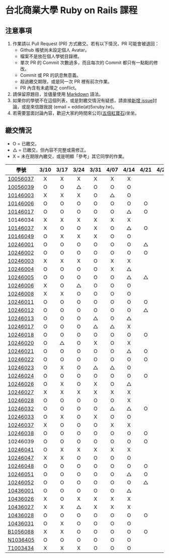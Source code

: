 # 台北商業大學 Ruby on Rails 課程

## 注意事項

1. 作業請以 Pull Request (PR) 方式繳交。若有以下情況，PR 可能會被退回：
   * Github 帳號尚未設定個人 Avatar。
   * 檔案不是放在個人學號目錄裡。
   * 單次 PR 的 Commit 次數過多，而且每次的 Commit 都只有一點點的修改。
   * Commit 或 PR 的訊息無意義。
   * 超過繳交期限，或是同一次 PR 裡有前次作業。
   * PR 內含有未處理之 conflict。
2. 請保留原題目，並儘量使用 [Markdown](http://daringfireball.net/projects/markdown/) 語法。
3. 如果你的學號不在這個列表，或是對繳交情況有疑惑，請直接[新增 issue](https://github.com/kaochenlong/ntub_homework/issues/new)討論，或是來信跟我說 (email = eddie(at)5xruby.tw)。
4. 若需要當面討論內容，歡迎大家約時間來公司([五倍紅寶石](https://5xruby.tw/))坐坐。

## 繳交情況

* O = 已繳交。
* △ = 已繳交，但內容不完整或需修正。
* X = 未在期限內繳交，或是明顯「參考」其它同學的作業。

| 學號      |  3/10  |  3/17  |  3/24  |  3/31  |  4/07  |  4/14  |  4/21  |  4/28  |  5/05  |  5/12  |  5/19  |  5/26  |
| --------- |:------:|:------:|:------:|:------:|:------:|:------:|:------:|:------:|:------:|:------:|:------:|:------:|
| [10056037](https://github.com/Kelvin513)  | X | X | X | X | X | X | | | | | | |
| [10056039](https://github.com/michael85731)  | O | O | △ | O | O | O | | | | | | |
| [10146003](https://github.com/r3850355)  | X | X | X | O | △ | O | | | | | | |
| [10146006](https://github.com/benjak135765)  | O | O | O | O | O | O | O | | | | | |
| [10146017](https://github.com/zerox12311)  | O | O | O | O | O | △ | O | | | | | |
| 10146034  | X | X | X | X | X | X | | | | | | |
| [10146037](https://github.com/a31011andy)  | X | O | O | X | O | △  | O | | | | | |
| [10146049](https://github.com/BrookJ)  | O | X | X | X | O | O | | | | | | |
| [10246001](https://github.com/Lai10)  | O | O | O | O | O | O | △ | | | | | |
| [10246002](https://github.com/fanyaping)  | O | O | O | O | O | O | O | | | | | |
| [10246003](https://github.com/r3850355)  | X | X | X | O | X | X | | | | | | |
| [10246004](https://github.com/Casky1108)  | O | O | O | O | X | △ | | | | | | |
| [10246005](https://github.com/OtakuXavier)  | O | O | O | O | O | △ | △ | | | | | |
| [10246006](https://github.com/taiwanboy)  | X | O | △ | O | O | O | | | | | | |
| [10246008](https://github.com/a36love3)  | X | X | O | O | O | O | | | | | | |
| [10246011](https://github.com/lin19960729)  | O | O | O | O | O | O | O | | | | | |
| [10246012](https://github.com/stefsun1126)  | O | O | O | O | O | O | △ | | | | | |
| [10246013](https://github.com/10246013)  | O | O | O | △ | O | △ | | | | | | |
| [10246017](https://github.com/a9261020)  | O | O | O | △ | △ | X | | | | | | |
| [10246018](https://github.com/shuzhenWu)  | O | O | O | O | O | O | O | | | | | |
| [10246020](https://github.com/z789000d)  | O | △ | O | X | O | X | | | | | | |
| [10246021](https://github.com/yulilin)  | O | O | O | O | O | △ | O | | | | | |
| [10246022](https://github.com/w6812763cm)  | O | O | O | O | O | O | O | | | | | |
| [10246023](https://github.com/tsy9005)  | O | X | O | △ | △ | O | | | | | | |
| [10246024](https://github.com/k19953014)  | O | O | O | O | O | O | O | | | | | |
| [10246026](https://github.com/tim64195419)  | O | X | O | X | O | △ | | | | | | |
| [10246027](https://github.com/s033742458)  | X | X | X | X | X | X | | | | | | |
| [10246028](https://github.com/ntub10246028)  | O | O | O | O | O | X | | | | | | |
| [10246032](https://github.com/lambdaTW)  | O | O | O | O | △  | △  | O | | | | | |
| [10246033](https://github.com/louis0630)  | O | X | O | X | O | O | | | | | | |
| [10246037](https://github.com/withney93) | X | O | O | O | X | X | | | | | | |
| [10246038](https://github.com/zhongyixuan)  | O | O | O | O | O | O | O | | | | | |
| 10246039  | O | O | O | O | O | O | O | | | | | |
| [10246041](https://github.com/x252566)  | O | X | X | X | X | X | | | | | | |
| [10246047](https://github.com/afresh30508)  | X | X | O | O | O | O | | | | | | |
| [10246048](https://github.com/tyu012206)  | O | O | O | O | O | O | O | | | | | |
| [10246051](https://github.com/jiaxinxin)  | O | O | O | O | O | △ | O | | | | | |
| [10246052](https://github.com/zz5826578)  | O | O | O | O | O | O | △ | | | | | |
| [10436001](https://github.com/p129894881)  | O | O | O | O | O | △ | | | | | | |
| [10436026](https://github.com/artery11348)  | X | O | X | X | X | X | | | | | | |
| [10436027](https://github.com/s033742458)  | X | X | △ | X | X | X | | | | | | |
| [10436028](https://github.com/Hsiao-Chin-Liang)  | O | O | O | O | O | O | O | | | | | |
| [10436031](https://github.com/Lin-Zuyang)  | O | X | O | O | O | O | | | | | | |
| [B1056088](https://github.com/jc-hsu)  | X | X | O | O | O | O | O | | | | | |
| [N1036405](https://github.com/silvia0223y)  | O | O | O | O | O | O | | | | | | |
| [T1003434](https://github.com/telsaiori)  | X | X | X | O | O | O | | | | | | |
